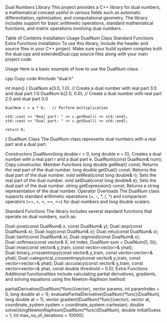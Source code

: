 Dual Numbers Library
This project provides a C++ library for dual numbers, a mathematical concept useful in various fields such as automatic differentiation, optimization, and computational geometry. The library includes support for basic arithmetic operations, standard mathematical functions, and matrix operations involving dual numbers.

Table of Contents
Installation
Usage
DualNum Class
Standard Functions
Extra Functions
Installation
To use this library, include the header and source files in your C++ project. Make sure your build system compiles both the dual.cpp and extendedDual.cpp source files along with your main project code.

Usage
Here is a basic example of how to use the DualNum class:

cpp
Copy code
#include "dual.h"

int main() {
    DualNum a(3.0, 1.0); // Create a dual number with real part 3.0 and dual part 1.0
    DualNum b(2.0, 0.0); // Create a dual number with real part 2.0 and dual part 0.0

    DualNum c = a * b;   // Perform multiplication

    std::cout << "Real part: " << c.getReal() << std::endl;
    std::cout << "Dual part: " << c.getDual() << std::endl;

    return 0;
}
DualNum Class
The DualNum class represents dual numbers with a real part and a dual part.

Constructors
DualNum(long double r = 0, long double e = 0);
Creates a dual number with a real part r and a dual part e.
DualNum(const DualNum& num);
Copy constructor.
Member Functions
long double getReal() const;
Returns the real part of the dual number.
long double getDual() const;
Returns the dual part of the dual number.
void setReal(const long double& r);
Sets the real part of the dual number.
void setDual(const long double& e);
Sets the dual part of the dual number.
string getExpression() const;
Returns a string representation of the dual number.
Operator Overloads
The DualNum class supports standard arithmetic operations (+, -, *, /, ^) and comparison operators (==, >, <, >=, <=) for dual numbers and long double scalars.

Standard Functions
The library includes several standard functions that operate on dual numbers, such as:

Dual::pow(const DualNum& x, const DualNum& y);
Dual::exp(const DualNum& x);
Dual::log(const DualNum& x);
Dual::relu(const DualNum& x);
Dual::tanh(const DualNum& x);
Dual::sigmoid(const DualNum& x);
Dual::softmax(const vector<DualNum>& X, int index, DualNum sum = DualNum(0, 0));
Dual::mse(const vector<DualNum>& y_train, const vector<vector<DualNum>>& yhat);
Dual::binary_crossentropy(const vector<DualNum>& y_train, const vector<vector<DualNum>>& yhat);
Dual::categorical_crossentropy(const vector<DualNum>& y_train, const vector<vector<DualNum>>& yhat);
Dual::accuracy(const vector<DualNum>& y_train, const vector<vector<DualNum>>& yhat, const double threshold = 0.5);
Extra Functions
Additional functionalities include calculating partial derivatives, gradients, and solving equations using the Newton-Raphson method:

partialDerivative(DualNum(*func)(vector<DualNum>), vector<DualNum> params, int paramIndex = 0, long double at = 1);
evaluatePartialDerivative(DualNum(*func)(DualNum), long double at = 1);
vector<DualNum> gradient(DualNum(*func)(vector<DualNum>), vector<DualNum> at, coordinate_system system = coordinate_system::cartesian);
double solveUsingNewtonRaphson(DualNum(*func)(DualNum), double initialGuess = 1, int max_no_of_iterations = 10000);
